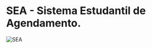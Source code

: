 # SEA - Sistema Estudantil de Agendamento.

![SEA](https://github.com/Samueltorresl/S.E.A/blob/main/profilesea.png)



